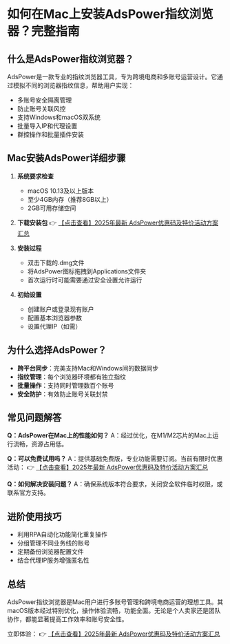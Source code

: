# 如何在Mac上安装AdsPower指纹浏览器？完整指南

## 什么是AdsPower指纹浏览器？

AdsPower是一款专业的指纹浏览器工具，专为跨境电商和多账号运营设计。它通过模拟不同的浏览器指纹信息，帮助用户实现：

- 多账号安全隔离管理
- 防止账号关联风控
- 支持Windows和macOS双系统
- 批量导入IP和代理设置
- 群控操作和批量插件安装

## Mac安装AdsPower详细步骤

1. **系统要求检查**
   - macOS 10.13及以上版本
   - 至少4GB内存（推荐8GB以上）
   - 2GB可用存储空间

2. **下载安装包**
   👉 [【点击查看】2025年最新 AdsPower优惠码及特价活动方案汇总](https://bit.ly/adspower_free)

3. **安装过程**
   - 双击下载的.dmg文件
   - 将AdsPower图标拖拽到Applications文件夹
   - 首次运行时可能需要通过安全设置允许运行

4. **初始设置**
   - 创建账户或登录现有账户
   - 配置基本浏览器参数
   - 设置代理IP（如需）

## 为什么选择AdsPower？

- **跨平台同步**：完美支持Mac和Windows间的数据同步
- **指纹管理**：每个浏览器环境都有独立指纹
- **批量操作**：支持同时管理数百个账号
- **安全防护**：有效防止账号关联封禁

## 常见问题解答

**Q：AdsPower在Mac上的性能如何？**
A：经过优化，在M1/M2芯片的Mac上运行流畅，资源占用低。

**Q：可以免费试用吗？**
A：提供基础免费版，专业功能需要订阅。当前有限时优惠活动：
👉 [【点击查看】2025年最新 AdsPower优惠码及特价活动方案汇总](https://bit.ly/adspower_free)

**Q：如何解决安装问题？**
A：确保系统版本符合要求，关闭安全软件临时权限，或联系官方支持。

## 进阶使用技巧

- 利用RPA自动化功能简化重复操作
- 分组管理不同业务线的账号
- 定期备份浏览器配置文件
- 结合代理IP服务增强匿名性

## 总结

AdsPower指纹浏览器是Mac用户进行多账号管理和跨境电商运营的理想工具。其macOS版本经过特别优化，操作体验流畅，功能全面。无论是个人卖家还是团队协作，都能显著提高工作效率和账号安全性。

立即体验：
👉 [【点击查看】2025年最新 AdsPower优惠码及特价活动方案汇总](https://bit.ly/adspower_free)